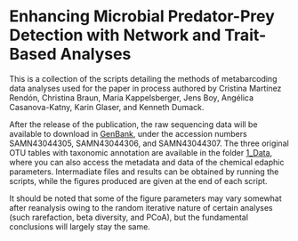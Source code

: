 Enhancing Microbial Predator-Prey Detection with Network and Trait-Based Analyses
================

This is a collection of the scripts detailing the methods of metabarcoding data analyses used for the paper in process authored by Cristina Martínez Rendón, Christina Braun, Maria Kappelsberger, Jens Boy, Angélica Casanova-Katny, Karin Glaser, and Kenneth Dumack.

After the release of the publication, the raw sequencing data will be available to download in [GenBank](https://www.ncbi.nlm.nih.gov/sra/PRJNA1144814), under the accession numbers SAMN43044305, SAMN43044306, and SAMN43044307. The three original OTU tables with taxonomic annotation are available in the folder [1_Data](1_Data), where you can also access the metadata and data of the chemical edaphic parameters. Intermadiate files and results can be obtained by running the scripts, while the figures produced are given at the end of each script. 

It should be noted that some of the figure parameters may vary somewhat after reanalysis owing to the random iterative nature of certain analyses (such rarefaction, beta diversity, and PCoA), but the fundamental conclusions will largely stay the same.


